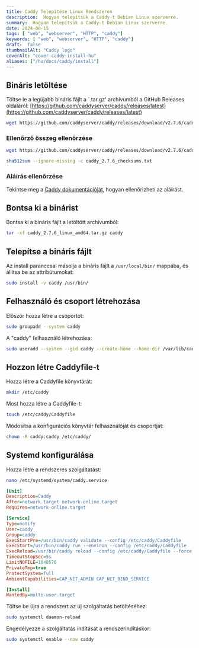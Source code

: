 ```yaml
---
title: Caddy Telepítése Linux Rendszeren
description:  Hogyan telepítsük a Caddy-t Debian Linux szerverre.
summary:  Hogyan telepítsük a Caddy-t Debian Linux szerverre.
date: 2024-08-15
tags: [ "web", "webserver", "HTTP", "caddy"]
keywords: [ "web", "webserver", "HTTP", "caddy"]
draft:  false
thumbnailAlt: "Caddy logo"
coverAlt: "cover-caddy-install-hu"
aliases: ["/hu/docs/caddy/install"]
---
```


## Bináris letöltése

Töltse le a legújabb bináris fájlt a `.tar.gz' archívumból a GitHub Releases oldaláról: [https://github.com/caddyserver/caddy/releases/latest](https://github.com/caddyserver/caddy/releases/latest)

```bash
wget https://github.com/caddyserver/caddy/releases/download/v2.7.6/caddy_2.7.6_linux_amd64.tar.gz
```

### Ellenőrző összeg ellenőrzése

```bash
wget https://github.com/caddyserver/caddy/releases/download/v2.7.6/caddy_2.7.6_checksums.txt
```

```bash
sha512sum --ignore-missing -c caddy_2.7.6_checksums.txt
```

### Aláírás ellenőrzése

Tekintse meg a [Caddy dokumentációját](https://caddyserver.com/docs/signature-verification), hogyan ellenőrizheti az aláírást.

## Bontsa ki a binárist

Bontsa ki a bináris fájlt a letöltött archívumból:

```bash
tar -xf caddy_2.7.6_linux_amd64.tar.gz caddy
```

## Telepítse a bináris fájlt

Az install paranccsal másolja a bináris fájlt a `/usr/local/bin/` mappába, és állítsa be az attribútumokat:

```bash
sudo install -v caddy /usr/bin/
```

## Felhasználó és csoport létrehozása

Először hozza létre a csoportot:

```bash
sudo groupadd --system caddy
```

A "caddy" felhasználó létrehozása:

```bash
sudo useradd --system --gid caddy --create-home --home-dir /var/lib/caddy --shell /usr/sbin/nologin caddy
```

## Hozzon létre Caddyfile-t

Hozza létre a Caddyfile könyvtárát:

```bash
mkdir /etc/caddy
```

Most hozza létre a Caddyfile-t:

```bash
touch /etc/caddy/Caddyfile
```

Módosítsa a konfigurációs könyvtár felhasználóját és csoportját:

```bash
chown -R caddy:caddy /etc/caddy/
```

## Systemd konfigurálása

Hozza létre a rendszeres szolgáltatást:

```bash
nano /etc/systemd/system/caddy.service
```

```ini title="/etc/systemd/system/caddy.service"
[Unit]
Description=Caddy
After=network.target network-online.target
Requires=network-online.target

[Service]
Type=notify
User=caddy
Group=caddy
ExecStartPre=/usr/bin/caddy validate --config /etc/caddy/Caddyfile
ExecStart=/usr/bin/caddy run --environ --config /etc/caddy/Caddyfile
ExecReload=/usr/bin/caddy reload --config /etc/caddy/Caddyfile --force
TimeoutStopSec=5s
LimitNOFILE=1048576
PrivateTmp=true
ProtectSystem=full
AmbientCapabilities=CAP_NET_ADMIN CAP_NET_BIND_SERVICE

[Install]
WantedBy=multi-user.target
```

Töltse be újra a rendszert az új szolgáltatás betöltéséhez:

```bash
sudo systemctl daemon-reload
```

Engedélyezze a szolgáltatás indítását a rendszerindításkor:

```bash
sudo systemctl enable --now caddy

